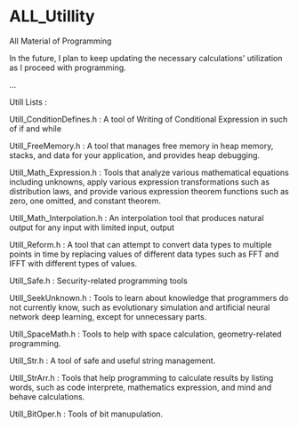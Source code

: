 # ALL_Utillity
 All Material of Programming
 
 In the future, I plan to keep updating the necessary calculations' utilization as I proceed with programming.
 
 ...
 
 Utill Lists :
 
 Utill_ConditionDefines.h : A tool of Writing of Conditional Expression in such of if and while
 
 Utill_FreeMemory.h : A tool that manages free memory in heap memory, stacks, and data for your application, and provides heap debugging.
 
 Utill_Math_Expression.h : Tools that analyze various mathematical equations including unknowns, apply various expression transformations such as distribution laws, and provide various expression theorem functions such as zero, one omitted, and constant theorem.
 
 Utill_Math_Interpolation.h : An interpolation tool that produces natural output for any input with limited input, output
 
 Utill_Reform.h : A tool that can attempt to convert data types to multiple points in time by replacing values of different data types such as FFT and IFFT with different types of values.
 
 Utill_Safe.h : Security-related programming tools
 
 Utill_SeekUnknown.h : Tools to learn about knowledge that programmers do not currently know, such as evolutionary simulation and artificial neural network deep learning, except for unnecessary parts.
 
 Utill_SpaceMath.h : Tools to help with space calculation, geometry-related programming.
 
 Utill_Str.h : A tool of safe and useful string management.
 
 Utill_StrArr.h : Tools that help programming to calculate results by listing words, such as code interprete, mathematics expression, and mind and behave calculations.

 Utill_BitOper.h : Tools of bit manupulation.
